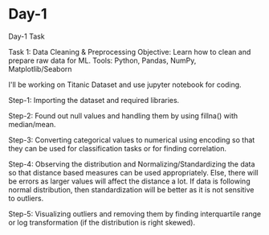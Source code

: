 # Day-1
Day-1 Task

Task 1: Data Cleaning & Preprocessing
Objective: Learn how to clean and prepare raw data for ML.
Tools: Python, Pandas, NumPy, Matplotlib/Seaborn

I'll be working on Titanic Dataset and use jupyter notebook for coding.

Step-1: Importing the dataset and required libraries.

Step-2: Found out null values and handling them by using fillna() with median/mean.

Step-3: Converting categorical values to numerical using encoding so that they can be used for classification tasks or for finding correlation.

Step-4: Observing the distribution and Normalizing/Standardizing the data so that distance based measures can be used appropriately. Else, there will be errors as larger values will affect the distance a lot. If data is following normal distribution, then standardization will be better as it is not sensitive to outliers.

Step-5: Visualizing outliers and removing them by finding interquartile range or log transformation (if the distribution is right skewed).
